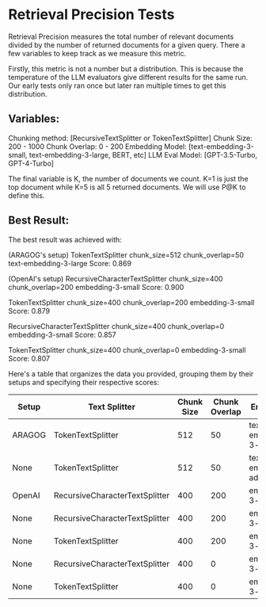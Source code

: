 # Retrieval Precision Tests
Retrieval Precision measures the total number of relevant documents divided by the number of returned documents for a given query. There a few variables to keep track as we measure this metric.

Firstly, this metric is not a number but a distribution. This is because the temperature of the LLM evaluators give different results for the same run. Our early tests only ran once but later ran multiple times to get this distribution. 

## Variables:
Chunking method: [RecursiveTextSplitter or TokenTextSplitter]
Chunk Size: 200 - 1000 
Chunk Overlap: 0 - 200
Embedding Model: [text-embedding-3-small, text-embedding-3-large, BERT, etc]
LLM Eval Model: [GPT-3.5-Turbo, GPT-4-Turbo]

The final variable is K, the number of documents we count. K=1 is just the top document while K=5 is all 5 returned documents. We will use P@K to define this. 

## Best Result:
The best result was achieved with:




(ARAGOG's setup)
TokenTextSplitter
chunk_size=512
chunk_overlap=50
text-embedding-3-large
Score: 0.869

(OpenAI's setup)
RecursiveCharacterTextSplitter 
chunk_size=400
chunk_overlap=200
embedding-3-small
Score: 0.900

TokenTextSplitter
chunk_size=400
chunk_overlap=200
embedding-3-small
Score: 0.879

RecursiveCharacterTextSplitter
chunk_size=400
chunk_overlap=0
embedding-3-small
Score: 0.857

TokenTextSplitter
chunk_size=400
chunk_overlap=0
embedding-3-small
Score: 0.807

Here's a table that organizes the data you provided, grouping them by their setups and specifying their respective scores:

| Setup                     | Text Splitter                 | Chunk Size | Chunk Overlap | Embedding          | P@3  | P@1 |
|---------------------------|-------------------------------|------------|---------------|--------------------|--------|--------|
| ARAGOG            | TokenTextSplitter             | 512        | 50            | text-embedding-3-large | 0.869  | 0.916 |
| None            | TokenTextSplitter             | 512        | 50            | text-embedding-ada-002 | 0.822  | 0.822
| OpenAI        | RecursiveCharacterTextSplitter | 400        | 200           | embedding-3-large   | 0.906  | 0.935 |
| None        | RecursiveCharacterTextSplitter | 400        | 200           | embedding-3-small   | 0.900  | 0.916 |
| None        | TokenTextSplitter             | 400        | 200           | embedding-3-small   | 0.879  | 0.925 |
| None        | RecursiveCharacterTextSplitter | 400        | 0             | embedding-3-small   | 0.857  | 0.907 |
| None       | TokenTextSplitter             | 400        | 0             | embedding-3-small   | 0.807  | 0.888 |
